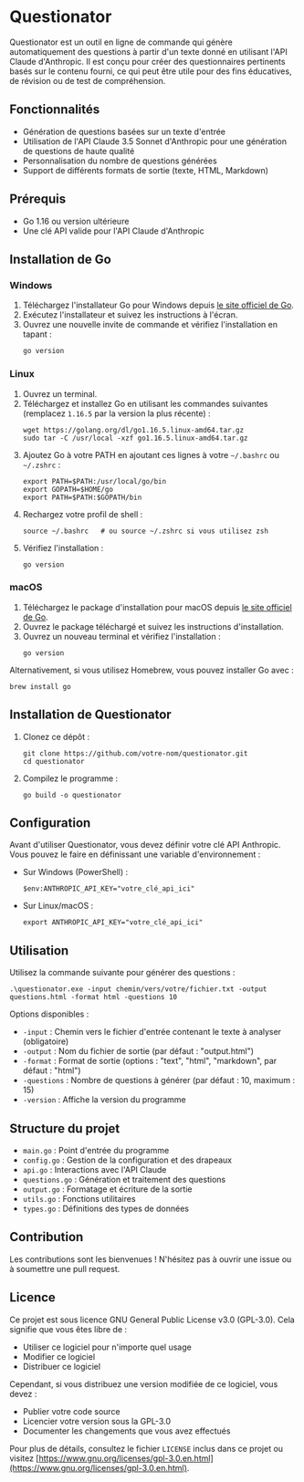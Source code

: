 # Questionator

Questionator est un outil en ligne de commande qui génère automatiquement des questions à partir d'un texte donné en utilisant l'API Claude d'Anthropic. Il est conçu pour créer des questionnaires pertinents basés sur le contenu fourni, ce qui peut être utile pour des fins éducatives, de révision ou de test de compréhension.

## Fonctionnalités

- Génération de questions basées sur un texte d'entrée
- Utilisation de l'API Claude 3.5 Sonnet d'Anthropic pour une génération de questions de haute qualité
- Personnalisation du nombre de questions générées
- Support de différents formats de sortie (texte, HTML, Markdown)

## Prérequis

- Go 1.16 ou version ultérieure
- Une clé API valide pour l'API Claude d'Anthropic

## Installation de Go

### Windows

1. Téléchargez l'installateur Go pour Windows depuis [le site officiel de Go](https://golang.org/dl/).
2. Exécutez l'installateur et suivez les instructions à l'écran.
3. Ouvrez une nouvelle invite de commande et vérifiez l'installation en tapant :
   ```
   go version
   ```

### Linux

1. Ouvrez un terminal.
2. Téléchargez et installez Go en utilisant les commandes suivantes (remplacez `1.16.5` par la version la plus récente) :
   ```
   wget https://golang.org/dl/go1.16.5.linux-amd64.tar.gz
   sudo tar -C /usr/local -xzf go1.16.5.linux-amd64.tar.gz
   ```
3. Ajoutez Go à votre PATH en ajoutant ces lignes à votre `~/.bashrc` ou `~/.zshrc` :
   ```
   export PATH=$PATH:/usr/local/go/bin
   export GOPATH=$HOME/go
   export PATH=$PATH:$GOPATH/bin
   ```
4. Rechargez votre profil de shell :
   ```
   source ~/.bashrc   # ou source ~/.zshrc si vous utilisez zsh
   ```
5. Vérifiez l'installation :
   ```
   go version
   ```

### macOS

1. Téléchargez le package d'installation pour macOS depuis [le site officiel de Go](https://golang.org/dl/).
2. Ouvrez le package téléchargé et suivez les instructions d'installation.
3. Ouvrez un nouveau terminal et vérifiez l'installation :
   ```
   go version
   ```

Alternativement, si vous utilisez Homebrew, vous pouvez installer Go avec :
```
brew install go
```

## Installation de Questionator

1. Clonez ce dépôt :
   ```
   git clone https://github.com/votre-nom/questionator.git
   cd questionator
   ```

2. Compilez le programme :
   ```
   go build -o questionator
   ```

## Configuration

Avant d'utiliser Questionator, vous devez définir votre clé API Anthropic. Vous pouvez le faire en définissant une variable d'environnement :

- Sur Windows (PowerShell) :
  ```
  $env:ANTHROPIC_API_KEY="votre_clé_api_ici"
  ```
- Sur Linux/macOS :
  ```
  export ANTHROPIC_API_KEY="votre_clé_api_ici"
  ```

## Utilisation

Utilisez la commande suivante pour générer des questions :

```
.\questionator.exe -input chemin/vers/votre/fichier.txt -output questions.html -format html -questions 10
```

Options disponibles :
- `-input` : Chemin vers le fichier d'entrée contenant le texte à analyser (obligatoire)
- `-output` : Nom du fichier de sortie (par défaut : "output.html")
- `-format` : Format de sortie (options : "text", "html", "markdown", par défaut : "html")
- `-questions` : Nombre de questions à générer (par défaut : 10, maximum : 15)
- `-version` : Affiche la version du programme

## Structure du projet

- `main.go` : Point d'entrée du programme
- `config.go` : Gestion de la configuration et des drapeaux
- `api.go` : Interactions avec l'API Claude
- `questions.go` : Génération et traitement des questions
- `output.go` : Formatage et écriture de la sortie
- `utils.go` : Fonctions utilitaires
- `types.go` : Définitions des types de données

## Contribution

Les contributions sont les bienvenues ! N'hésitez pas à ouvrir une issue ou à soumettre une pull request.

## Licence

Ce projet est sous licence GNU General Public License v3.0 (GPL-3.0). Cela signifie que vous êtes libre de :

- Utiliser ce logiciel pour n'importe quel usage
- Modifier ce logiciel
- Distribuer ce logiciel

Cependant, si vous distribuez une version modifiée de ce logiciel, vous devez :

- Publier votre code source
- Licencier votre version sous la GPL-3.0
- Documenter les changements que vous avez effectués

Pour plus de détails, consultez le fichier `LICENSE` inclus dans ce projet ou visitez [https://www.gnu.org/licenses/gpl-3.0.en.html](https://www.gnu.org/licenses/gpl-3.0.en.html).
